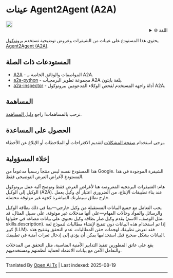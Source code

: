 # عينات Agent2Agent (A2A)

<a href="https://studio.firebase.google.com/new?template=https%3A%2F%2Fgithub.com%2Fa2aproject%2Fa2a-samples%2Ftree%2Fmain%2F.firebase-studio">
  <picture>
    <source
      media="(prefers-color-scheme: dark)"
      srcset="https://cdn.firebasestudio.dev/btn/try_light_20.svg">
    <source
      media="(prefers-color-scheme: light)"
      srcset="https://cdn.firebasestudio.dev/btn/try_dark_20.svg">
    <img
      height="20"
      alt="جرّب في Firebase Studio"
      src="https://cdn.firebasestudio.dev/btn/try_blue_20.svg">
  </picture>
</a>

<div style="text-align: right;">
  <details>
    <summary>🌐 اللغة</summary>
    <div style="text-align: center;">
      <a href="https://openaitx.github.io/view.html?user=a2aproject&project=a2a-samples&lang=en">English</a>
      | <a href="https://openaitx.github.io/view.html?user=a2aproject&project=a2a-samples&lang=zh-CN">简体中文</a>
      | <a href="https://openaitx.github.io/view.html?user=a2aproject&project=a2a-samples&lang=zh-TW">繁體中文</a>
      | <a href="https://openaitx.github.io/view.html?user=a2aproject&project=a2a-samples&lang=ja">日本語</a>
      | <a href="https://openaitx.github.io/view.html?user=a2aproject&project=a2a-samples&lang=ko">한국어</a>
      | <a href="https://openaitx.github.io/view.html?user=a2aproject&project=a2a-samples&lang=hi">हिन्दी</a>
      | <a href="https://openaitx.github.io/view.html?user=a2aproject&project=a2a-samples&lang=th">ไทย</a>
      | <a href="https://openaitx.github.io/view.html?user=a2aproject&project=a2a-samples&lang=fr">Français</a>
      | <a href="https://openaitx.github.io/view.html?user=a2aproject&project=a2a-samples&lang=de">Deutsch</a>
      | <a href="https://openaitx.github.io/view.html?user=a2aproject&project=a2a-samples&lang=es">Español</a>
      | <a href="https://openaitx.github.io/view.html?user=a2aproject&project=a2a-samples&lang=it">Italiano</a>
      | <a href="https://openaitx.github.io/view.html?user=a2aproject&project=a2a-samples&lang=ru">Русский</a>
      | <a href="https://openaitx.github.io/view.html?user=a2aproject&project=a2a-samples&lang=pt">Português</a>
      | <a href="https://openaitx.github.io/view.html?user=a2aproject&project=a2a-samples&lang=nl">Nederlands</a>
      | <a href="https://openaitx.github.io/view.html?user=a2aproject&project=a2a-samples&lang=pl">Polski</a>
      | <a href="https://openaitx.github.io/view.html?user=a2aproject&project=a2a-samples&lang=ar">العربية</a>
      | <a href="https://openaitx.github.io/view.html?user=a2aproject&project=a2a-samples&lang=fa">فارسی</a>
      | <a href="https://openaitx.github.io/view.html?user=a2aproject&project=a2a-samples&lang=tr">Türkçe</a>
      | <a href="https://openaitx.github.io/view.html?user=a2aproject&project=a2a-samples&lang=vi">Tiếng Việt</a>
      | <a href="https://openaitx.github.io/view.html?user=a2aproject&project=a2a-samples&lang=id">اللغة الإندونيسية</a>
    </div>
  </details>
</div>

يحتوي هذا المستودع على عينات من الشيفرات وعروض توضيحية تستخدم [بروتوكول Agent2Agent (A2A)](https://goo.gle/a2a).

## المستودعات ذات الصلة

- [A2A](https://github.com/a2aproject/A2A) - المواصفات والوثائق الخاصة بـ A2A.
- [a2a-python](https://github.com/a2aproject/a2a-python) - مجموعة تطوير البرمجيات A2A بلغة بايثون.
- [a2a-inspector](https://github.com/a2aproject/a2a-inspector) - أداة واجهة المستخدم لفحص الوكلاء المدعومين ببروتوكول A2A.

## المساهمة

نرحب بالمساهمات! راجع [دليل المساهمة](https://raw.githubusercontent.com/a2aproject/a2a-samples/main/CONTRIBUTING.md).

## الحصول على المساعدة

يرجى استخدام [صفحة المشكلات](https://github.com/a2aproject/a2a-samples/issues) لتقديم الاقتراحات أو الملاحظات أو الإبلاغ عن الأخطاء.

## إخلاء المسؤولية

هذا المستودع نفسه ليس منتجاً رسمياً مدعوماً من Google. الشيفرة الموجودة في هذا المستودع لأغراض العرض التوضيحي فقط.

هام: الشيفرات البرمجية المعروضة هنا لأغراض العرض فقط وتوضح آلية عمل بروتوكول الوكيل إلى الوكيل (A2A). عند بناء تطبيقات الإنتاج، من الضروري اعتبار أي وكيل يعمل خارج نطاق سيطرتك المباشرة كجهة غير موثوقة محتملة.

يجب التعامل مع جميع البيانات المستقبلة من وكيل خارجي—بما في ذلك بطاقة الوكيل والرسائل والمواد وحالات المهام—على أنها مدخلات غير موثوقة. على سبيل المثال، قد يقدم وكيل ضار بطاقة وكيل تحتوي على بيانات مصاغة في حقولها (مثل الوصف، الاسم، skills.description). إذا تم استخدام هذه البيانات دون تنقيح لإنشاء مطالبات لنموذج لغة كبير (LLM)، فقد تعرض تطبيقك لهجمات حقن المطالبات. عدم التحقق وتنقيح هذه البيانات بشكل صحيح قبل استخدامها يمكن أن يؤدي إلى إدخال ثغرات أمنية في تطبيقك.

يقع على عاتق المطورين تنفيذ التدابير الأمنية المناسبة، مثل التحقق من المدخلات والتعامل الآمن مع بيانات الاعتماد لحماية أنظمتهم ومستخدميهم.


---

Tranlated By [Open Ai Tx](https://github.com/OpenAiTx/OpenAiTx) | Last indexed: 2025-08-19

---